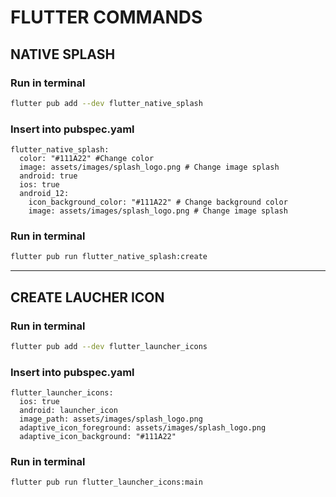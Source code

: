 # FLUTTER COMMANDS

## NATIVE SPLASH

### Run in terminal
```bash
flutter pub add --dev flutter_native_splash
```

### Insert into pubspec.yaml
```
flutter_native_splash:
  color: "#111A22" #Change color
  image: assets/images/splash_logo.png # Change image splash
  android: true
  ios: true
  android_12:
    icon_background_color: "#111A22" # Change background color
    image: assets/images/splash_logo.png # Change image splash
```
    
### Run in terminal
```bash
flutter pub run flutter_native_splash:create
```
---

## CREATE LAUCHER ICON

### Run in terminal
```bash
flutter pub add --dev flutter_launcher_icons 
```

### Insert into pubspec.yaml
```
flutter_launcher_icons:
  ios: true
  android: launcher_icon
  image_path: assets/images/splash_logo.png
  adaptive_icon_foreground: assets/images/splash_logo.png 
  adaptive_icon_background: "#111A22"
```

### Run in terminal
```bash
flutter pub run flutter_launcher_icons:main
```
